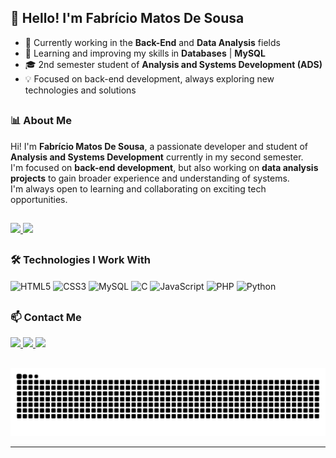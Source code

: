 ## 👋 Hello! I'm Fabrício Matos De Sousa

- 🔭 Currently working in the **Back-End** and **Data Analysis** fields  
- 🌱 Learning and improving my skills in **Databases** | **MySQL**
- 🎓 2nd semester student of **Analysis and Systems Development (ADS)**  
- 💡 Focused on back-end development, always exploring new technologies and solutions

##

### 📊 About Me
Hi! I'm **Fabrício Matos De Sousa**, a passionate developer and student of **Analysis and Systems Development** currently in my second semester.  
I'm focused on **back-end development**, but also working on **data analysis projects** to gain broader experience and understanding of systems.  
I'm always open to learning and collaborating on exciting tech opportunities.

##

<div>
  <a href="https://github.com/Briciomattoss">
    <img height="180em" src="https://github-readme-stats.vercel.app/api?username=briciomattoss&show_icons=true&theme=dark&include_all_commits=true&count_private=true"/>
    <img height="180em" src="https://github-readme-stats.vercel.app/api/top-langs/?username=briciomattoss&layout=compact&langs_count=16&theme=dark"/>
  </a>
</div>

##

### 🛠️ Technologies I Work With
<div>
  <img align="center" alt="HTML5" height="30" width="40" src="https://cdn.jsdelivr.net/gh/devicons/devicon@latest/icons/html5/html5-original.svg" />
  <img align="center" alt="CSS3" height="30" width="40" src="https://cdn.jsdelivr.net/gh/devicons/devicon@latest/icons/css3/css3-original.svg" />
  <img align="center" alt="MySQL" height="30" width="40" src="https://cdn.jsdelivr.net/gh/devicons/devicon@latest/icons/mysql/mysql-original.svg" />
  <img align="center" alt="C" height="30" width="40" src="https://cdn.jsdelivr.net/gh/devicons/devicon@latest/icons/c/c-original.svg" />
  <img align="center" alt="JavaScript" height="30" width="40" src="https://cdn.jsdelivr.net/gh/devicons/devicon@latest/icons/javascript/javascript-original.svg" />
  <img align="center" alt="PHP" height="30" width="40" src="https://cdn.jsdelivr.net/gh/devicons/devicon@latest/icons/php/php-original.svg" />
  <img align="center" alt="Python" height="30" width="40" src="https://cdn.jsdelivr.net/gh/devicons/devicon@latest/icons/python/python-original.svg" />
</div>

##

### 📫 Contact Me
<div> 
  <a href="https://instagram.com/_.briciomattoss._" target="_blank">
    <img src="https://img.shields.io/badge/-Instagram-%23E4405F?style=for-the-badge&logo=instagram&logoColor=white" target="_blank">
  </a>
  <a href="mailto:briciomattoss@gmail.com">
    <img src="https://img.shields.io/badge/-Gmail-%23333?style=for-the-badge&logo=gmail&logoColor=white" target="_blank">
  </a>
  <a href="https://www.linkedin.com/in/briciomattoss" target="_blank">
    <img src="https://img.shields.io/badge/-LinkedIn-%230077B5?style=for-the-badge&logo=linkedin&logoColor=white" target="_blank">
  </a> 
</div>

##

<img src="https://raw.githubusercontent.com/Trindaddy/Trindaddy/output/snake.svg" alt="Snake animation" />

---
